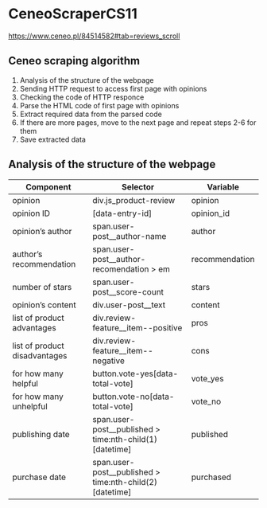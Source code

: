 # CeneoScraperCS11
https://www.ceneo.pl/84514582#tab=reviews_scroll

## Ceneo scraping algorithm
1. Analysis of the structure of the webpage
2. Sending HTTP request to access first page with opinions
3. Checking the code of HTTP responce
4. Parse the HTML code of first page with opinions 
5. Extract required data from the parsed code
6. If there are more pages, move to the next page and repeat steps 2-6 for them
7. Save extracted data

## Analysis of the structure of the webpage
|Component|Selector|Variable|
|---------|--------|--------|
|opinion|div.js_product-review|opinion|
|opinion ID|[data-entry-id]|opinion_id|
|opinion’s author|span.user-post__author-name|author|
|author’s recommendation|span.user-post__author-recomendation > em|recommendation|
|number of stars|span.user-post__score-count|stars|
|opinion’s content|div.user-post__text|content|
|list of product advantages|div.review-feature__item--positive|pros|
|list of product disadvantages|div.review-feature__item--negative|cons|
|for how many helpful|button.vote-yes[data-total-vote]|vote_yes|
|for how many unhelpful|button.vote-no[data-total-vote]|vote_no|
|publishing date|span.user-post__published > time:nth-child(1)[datetime]|published|
|purchase date|span.user-post__published > time:nth-child(2)[datetime]|purchased| 

